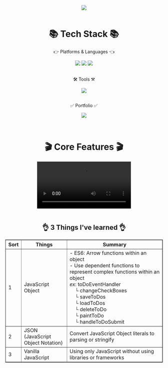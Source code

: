 <div align=center>
    <img src="https://capsule-render.vercel.app/api?type=soft&color=auto&height=200&section=header&text=Momentum-clone&fontSize=90" />
</div>
<br>

<div align=center>
    <h1>📚 Tech Stack 📚</h1>
    <p>👉 Platforms & Languages 👈</p>
</div>
<div align=center>
    <img src="https://img.shields.io/badge/HTML5-E34F26?style=flat&logo=html5&logoColor=white"/>
    <img src="https://img.shields.io/badge/CSS3-1572B6?style=flat&logo=CSS3&logoColor=white" />
    <img src="https://img.shields.io/badge/javascript-F7DF1E?style=flat&logo=javascript&logoColor=white" />
</div>
<br>

<div align=center>
    <p>🛠 Tools ⚒</p>
</div>
<div align=center>
    <img src="https://img.shields.io/badge/VisualStudioCode-007ACC?style=flat&logo=VisualStudioCode&logoColor=white" />
</div>
<br>

<div align=center>
    <p>✅ Portfolio ✅</p>
</div>
<div align=center>
    <a href="https://onelife90.github.io/momentum/">
        <img src="https://img.shields.io/badge/Portfolio-E40046?style=flat&logo=readthedocs&logoColor=white" />
    </a>
</div>
<br>
<br>

<div align=center>
    <h1>🎬 Core Features 🎬</h1>
</div>
<section>
    <div align=center>
        <video src="https://user-images.githubusercontent.com/64455878/259676004-05e92a40-1cc4-4540-9648-06f046c7c604.gif" controls></video>
<br>
<br>

<div align=center>
    <h1>👌 3 Things I've learned 👌</h1>
    <table border="1">
        <th> Sort </th>
        <th> Things </th>
        <th> Summary </th>
        <tr>
            <td>1</td> 
            <td>JavaScript Object</td> 
            <td>
            - ES6: Arrow functions within an object<br>
            - Use dependent functions to represent complex functions within an object<br>
            <em>ex</em>: toDoEventHandler<br>
            &nbsp;&nbsp;&nbsp;&nbsp;└ changeCheckBoxes<br>
            &nbsp;&nbsp;&nbsp;&nbsp;└ saveToDos<br> 
            &nbsp;&nbsp;&nbsp;&nbsp;└ loadToDos<br>
            &nbsp;&nbsp;&nbsp;&nbsp;└ deleteToDo<br>
            &nbsp;&nbsp;&nbsp;&nbsp;└ paintToDo<br>
            &nbsp;&nbsp;&nbsp;&nbsp;└ handleToDoSubmit
            </td>
        </tr>
        <tr>
            <td>2</td>
            <td>JSON<br>(JavaScript Object Notation)</td>
            <td>Convert JavaScript Object literals to parsing or stringify</td>
        </tr>
        <tr>
            <td>3</td>
            <td>Vanilla JavaScript</td>
            <td>Using only JavaScript without using libraries or frameworks</td>
        </tr>
</div>
